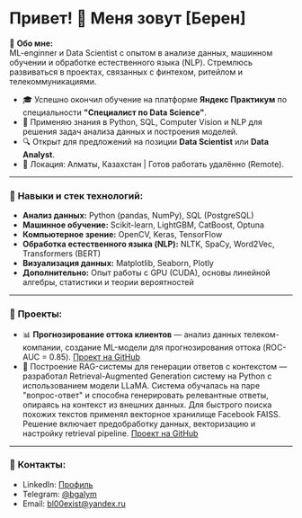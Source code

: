 # Привет! 👋 Меня зовут [Берен]

🎯 **Обо мне:**  
ML-enginner и Data Scientist с опытом в анализе данных, машинном обучении и обработке естественного языка (NLP). Стремлюсь развиваться в проектах, связанных с финтехом, ритейлом и телекоммуникациями.  

- 🎓 Успешно окончил обучение на платформе **Яндекс Практикум** по специальности **"Специалист по Data Science"**.  
- 🧠 Применяю знания в Python, SQL, Computer Vision и NLP для решения задач анализа данных и построения моделей.  
- 🔍 Открыт для предложений на позиции **Data Scientist** или **Data Analyst**.  
- 📍 Локация: Алматы, Казахстан | Готов работать удалённо (Remote).  

---

### 🔧 **Навыки и стек технологий:**  
- **Анализ данных:** Python (pandas, NumPy), SQL (PostgreSQL)  
- **Машинное обучение:** Scikit-learn, LightGBM, CatBoost, Optuna  
- **Компьютерное зрение:** OpenCV, Keras, TensorFlow  
- **Обработка естественного языка (NLP):** NLTK, SpaCy, Word2Vec, Transformers (BERT)  
- **Визуализация данных:** Matplotlib, Seaborn, Plotly  
- **Дополнительно:** Опыт работы с GPU (CUDA), основы линейной алгебры, статистики и теории вероятностей  

---

### 💼 **Проекты:**  
- 📊 **Прогнозирование оттока клиентов** — анализ данных телеком-компании, создание ML-модели для прогнозирования оттока (ROC-AUC = 0.85). [Проект на GitHub](https://github.com/твой_username/отток-клиентов)  
- 🤖 Построение RAG-системы для генерации ответов с контекстом — разработал Retrieval-Augmented Generation систему на Python с использованием модели LLaMA. Система обучалась на паре "вопрос-ответ" и способна генерировать релевантные ответы, опираясь на контекст из внешних данных. Для быстрого поиска похожих текстов применял векторное хранилище Facebook FAISS. Решение включает предобработку данных, векторизацию и настройку retrieval pipeline. [Проект на GitHub](https://github.com/твой_username/медицинские-изображения)  

---

### 📩 **Контакты:**  
- LinkedIn: [Профиль](https://www.linkedin.com/in/berengalym/)  
- Telegram: [@bgalym](https://t.me/bgalym)  
- Email: bl00exist@yandex.ru
